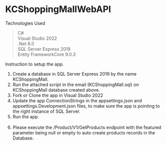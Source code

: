 # KCShoppingMallWebAPI

Technologies Used </br>
>C# </br>
>Visual Studio 2022 </br>
>.Net 8.0 </br>
>SQL Server Express 2019 </br>
>Entity FrameworkCore 9.0.3 </br>

Instruction to setup the app. </br>
1. Create a database in SQL Server Express 2019 by the name KCShoppingMall.</br>
2. Run the attached script in the email (KCShoppingMall.sql) on KCShoppingMall database created above.</br>
3. Fork or Clone the app in Visual Studio 2022 </br>
4. Update the app ConnectionStrings in the appsettings.json and appsettings.Development.json files, to make sure the app is pointing to the right instance of SQL Server.</br>
5. Run the app.</br></br>
6. Please execute the /Product/V1/GetProducts endpoint with the featured parameter being null or empty to auto create products records in the Database.
